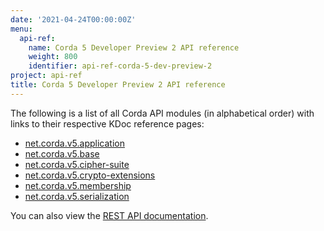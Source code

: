 ```yaml
---
date: '2021-04-24T00:00:00Z'
menu:
  api-ref:
    name: Corda 5 Developer Preview 2 API reference
    weight: 800
    identifier: api-ref-corda-5-dev-preview-2
project: api-ref
title: Corda 5 Developer Preview 2 API reference
---
```


The following is a list of all Corda API modules (in alphabetical order) with links to their respective KDoc reference pages:
* [net.corda.v5.application](/en/api-ref/corda/5.0-dev-preview-2/modules/corda-application-5.0.0.190-DevPreview-2-javadoc/index.html)
* [net.corda.v5.base](/en/api-ref/corda/5.0-dev-preview-2/modules/corda-base-5.0.0.190-DevPreview-2-javadoc/index.html)
* [net.corda.v5.cipher-suite](/en/api-ref/corda/5.0-dev-preview-2/modules/corda-cipher-suite-5.0.0.190-DevPreview-2-javadoc/index.html)
* [net.corda.v5.crypto-extensions](/en/api-ref/corda/5.0-dev-preview-2/modules/corda-crypto-extensions-5.0.0.190-DevPreview-2-javadoc/index.html)
* [net.corda.v5.membership](/en/api-ref/corda/5.0-dev-preview-2/modules/corda-membership-5.0.0.190-DevPreview-2-javadoc/index.html)
* [net.corda.v5.serialization](/en/api-ref/corda/5.0-dev-preview-2/modules/corda-serialization-5.0.0.190-DevPreview-2-javadoc/index.html)

You can also view the [REST API documentation](/en/platform/corda/5.0-dev-preview-2/developing/rest-api/C5_OpenAPI.html).
